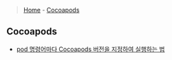 > [Home](https://github.com/jjmean2/til) - [Cocoapods](https://github.com/jjmean2/til/tree/master/cocoapods)

## Cocoapods

- [pod 명령어마다 Cocoapods 버전을 지정하여 실행하는 법](https://github.com/jjmean2/til/blob/master/cocoapods/pod-command-specifying-version.md)

  ​
